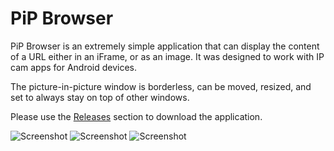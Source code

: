 # PiP Browser

PiP Browser is an extremely simple application that can display the content of a URL either in an iFrame, or as an image. It was designed to work with IP cam apps for Android devices. 

The picture-in-picture window is borderless, can be moved, resized, and set to always stay on top of other windows.

Please use the [Releases](https://github.com/Xtrendence/PiP-Browser/releases) section to download the application.

![Screenshot](https://i.imgur.com/ldd1y1p.png)
![Screenshot](https://i.imgur.com/UjL2XAI.png)
![Screenshot](https://i.imgur.com/yMNRN8d.png)